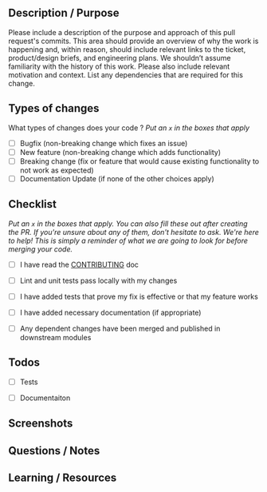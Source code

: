## Description / Purpose

Please include a description of the purpose and approach of this pull request's commits.
This area should provide an overview of why the work is happening and, within reason, should include relevant links to the ticket, product/design briefs, and engineering plans. We shouldn’t assume familiarity with the history of this work. Please also include relevant motivation and context. List any dependencies that are required for this change.

## Types of changes

What types of changes does your code ?
_Put an `x` in the boxes that apply_

- [ ] Bugfix (non-breaking change which fixes an issue)
- [ ] New feature (non-breaking change which adds functionality)
- [ ] Breaking change (fix or feature that would cause existing functionality to not work as expected)
- [ ] Documentation Update (if none of the other choices apply)

## Checklist

_Put an `x` in the boxes that apply. You can also fill these out after creating the PR. If you're unsure about any of them, don't hesitate to ask. We're here to help! This is simply a reminder of what we are going to look for before merging your code._

- [ ] I have read the [CONTRIBUTING](https://github.com/appium/appium/blob/master/CONTRIBUTING.md) doc
- [ ] Lint and unit tests pass locally with my changes
- [ ] I have added tests that prove my fix is effective or that my feature works
- [ ] I have added necessary documentation (if appropriate)
- [ ] Any dependent changes have been merged and published in downstream modules


## Todos
- [ ] Tests
- [ ] Documentaiton


## Screenshots

## Questions / Notes

## Learning / Resources
